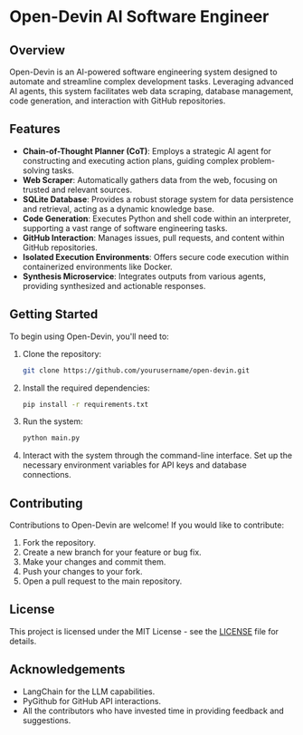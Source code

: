 # Open-Devin AI Software Engineer

## Overview

Open-Devin is an AI-powered software engineering system designed to automate and streamline complex development tasks. Leveraging advanced AI agents, this system facilitates web data scraping, database management, code generation, and interaction with GitHub repositories.

## Features

- **Chain-of-Thought Planner (CoT)**: Employs a strategic AI agent for constructing and executing action plans, guiding complex problem-solving tasks.
- **Web Scraper**: Automatically gathers data from the web, focusing on trusted and relevant sources.
- **SQLite Database**: Provides a robust storage system for data persistence and retrieval, acting as a dynamic knowledge base.
- **Code Generation**: Executes Python and shell code within an interpreter, supporting a vast range of software engineering tasks.
- **GitHub Interaction**: Manages issues, pull requests, and content within GitHub repositories.
- **Isolated Execution Environments**: Offers secure code execution within containerized environments like Docker.
- **Synthesis Microservice**: Integrates outputs from various agents, providing synthesized and actionable responses.

## Getting Started

To begin using Open-Devin, you'll need to:

1. Clone the repository:
   ```bash
   git clone https://github.com/yourusername/open-devin.git
    ```
2. Install the required dependencies:
    ```bash
    pip install -r requirements.txt
    ```
3. Run the system:
    ```bash
    python main.py
    ```
4. Interact with the system through the command-line interface. Set up the necessary environment variables for API keys and database connections.

## Contributing
Contributions to Open-Devin are welcome! If you would like to contribute:

1. Fork the repository.
2. Create a new branch for your feature or bug fix.
3. Make your changes and commit them.
4. Push your changes to your fork.
5. Open a pull request to the main repository.

## License
This project is licensed under the MIT License - see the [LICENSE](LICENSE) file for details.

## Acknowledgements
- LangChain for the LLM capabilities.
- PyGithub for GitHub API interactions.
- All the contributors who have invested time in providing feedback and suggestions.

